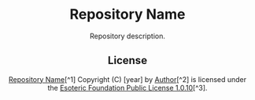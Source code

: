 <h1 align="center">Repository Name</h1>

<p align="center">Repository description.</p>

<h2 align="center">License</h2>

<p align="center"><a href="https://github.com/Author/repository-name">Repository Name</a>[^1] Copyright (C) [year] by <a href="https://github.com/Author">Author</a>[^2] is licensed under the <a href="./LICENSE">Esoteric Foundation Public License 1.0.10</a>[^3]. </p>

[^1]: This Git repository and all of its contents, past, present, and future (the "Licensed Material").
[^2]: (The "Licensor").
[^3]: (The "Public License").
